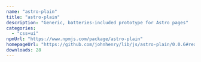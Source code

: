 ```yaml
---
name: "astro-plain"
title: "astro-plain"
description: "Generic, batteries-included prototype for Astro pages"
categories:
  - "css+ui"
npmUrl: "https://www.npmjs.com/package/astro-plain"
homepageUrl: "https://github.com/johnhenry/lib/js/astro-plain/0.0.6#readme"
downloads: 28
---
```

